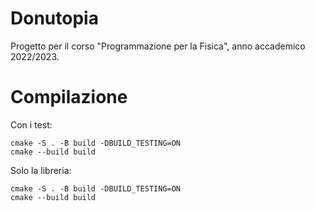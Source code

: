 # Donutopia
Progetto per il corso "Programmazione per la Fisica", anno accademico 2022/2023.

# Compilazione

Con i test:
```
cmake -S . -B build -DBUILD_TESTING=ON
cmake --build build
```

Solo la libreria:
```
cmake -S . -B build -DBUILD_TESTING=ON
cmake --build build

```
